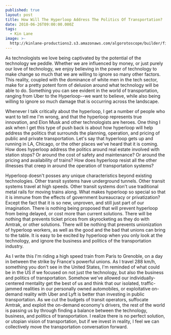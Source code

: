 ```yaml
---
published: true
layout: post
title: How Will The Hyperloop Address The Politics Of Transportation?
date: 2018-06-26T09:00:00.000Z
tags:
  - Kin Lane
image: >-
  http://kinlane-productions2.s3.amazonaws.com/algorotoscope/builder/filtered/66_189_800_500_0_max_0_-5_-1.jpg
---
```

As technologists we love being captivated by the potential of the technology we peddle. Whether we are influenced by money, or just purely our love of technology, we enjoy believing in the power of technology to make change so much that we are willing to ignore so many other factors. This reality, coupled with the dominance of white men in the tech sector, make for a pretty potent form of delusion around what technology will be able to do. Something you can see evident in the world of transportation, ranging from Uber to the Hyperloop--we want to believe, while also being willing to ignore so much damage that is occurring across the landscape.

Whenever I talk critically about the hyperloop, I get a number of people who want to tell me I'm wrong, and that the hyperloop represents true innovation, and Elon Musk and other technologists are heroes. One thing I ask when I get this type of push back is about how hyperloop will help address the politics that surrounds the planning, operation, and pricing of public and private transportation. Let's say that hyperloop gets up and running in LA, Chicago, or the other places we've heard that it is coming. How does hyperloop address the politics around real estate involved with station stops? Or around the cost of safety and maintenance? Or around the pricing and availability of trains? How does hyperloop resist all the other illnesses that creep in around the operation of transportation systems?

Hyperloop doesn't posses any unique characteristics beyond existing technologies. Other transit systems have underground tunnels. Other transit systems travel at high speeds. Other transit systems don't use traditional metal rails for moving trains along. What makes hyperloop so special so that it is immune from the effects of government bureaucracy or privatization? Except the fact that it is so new, unproven, and still just part of our imagination. There is nothing being proposed that will prevent hyperloop from being delayed, or cost more than current solutions. There will be nothing that prevents ticket prices from skyrocketing as they do with Amtrak, or other solutions. There will be nothing that prevents unionization of hyperloop workers, as well as the good and the bad that unions can bring to the table. It is easy to be excited by hyperloop when you only look at the technology, and ignore the business and politics of the transportation industry.

As I write this I'm riding a high speed train from Paris to Grenoble, on a day in between the strike by France's powerful unions. As I travel 288 km/h, something you don't see in the United States, I'm reminded of what could be in the US if we focused on not just the technology, but also the business and politics of transportation. Somehow we've allowed our individually-centered mentality get the best of us and think that our isolated, traffic-jammed realities in our personally owned automobiles, or exploitative on-demand reality with Uber and Lyft is better than investing in public transportation. As we cut the budgets of transit operators, suffocate Amtrak, and exploit the on-demand economy's drivers, the rest of the world is passing us by through finding a balance between the technology, business, and politics of transportation. I realize there is no perfect solution, or utopian vision of transportation, but if we invest in reality, I feel we can collectively move the transportation conversation forward.

